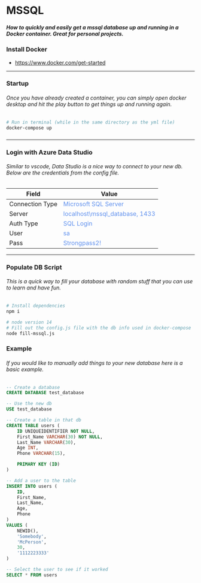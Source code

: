 # MSSQL

##### How to quickly and easily get a mssql database up and running in a Docker container. Great for personal projects.

### Install Docker

-   https://www.docker.com/get-started

---

### Startup

###### Once you have already created a container, you can simply open docker desktop and hit the play button to get things up and running again.

```bash
# Run in terminal (while in the same directory as the yml file)
docker-compose up
```

#####

---

### Login with Azure Data Studio

###### Similar to vscode, Data Studio is a nice way to connect to your new db. Below are the credentials from the config file.

| Field           | Value                                                               |
| --------------- | ------------------------------------------------------------------- |
| Connection Type | <span style="color: #6292ee;">Microsoft SQL Server</span>           |
| Server          | <span style="color: #6292ee;">localhost\mssql_database, 1433</span> |
| Auth Type       | <span style="color: #6292ee;">SQL Login</span>                      |
| User            | <span style="color: #6292ee;">sa</span>                             |
| Pass            | <span style="color: #6292ee;">Strongpass2!</span>                   |

---

### Populate DB Script

###### This is a quick way to fill your database with random stuff that you can use to learn and have fun.

```bash
# Install dependencies
npm i

# node version 14
# Fill out the config.js file with the db info used in docker-compose
node fill-mssql.js
```

### Example

###### If you would like to manually add things to your new database here is a basic example.

```sql
-- Create a database
CREATE DATABASE test_database

-- Use the new db
USE test_database

-- Create a table in that db
CREATE TABLE users (
    ID UNIQUEIDENTIFIER NOT NULL,
    First_Name VARCHAR(30) NOT NULL,
    Last_Name VARCHAR(30),
    Age INT,
    Phone VARCHAR(15),

    PRIMARY KEY (ID)
)

-- Add a user to the table
INSERT INTO users (
    ID,
    First_Name,
    Last_Name,
    Age,
    Phone
)
VALUES (
    NEWID(),
    'Somebody',
    'McPerson',
    30,
    '1112223333'
)

-- Select the user to see if it worked
SELECT * FROM users
```
